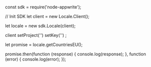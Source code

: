 const sdk = require('node-appwrite');

// Init SDK
let client = new Locale.Client();

let locale = new sdk.Locale(client);

client
    setProject('')
    setKey('')
;

let promise = locale.getCountriesEU();

promise.then(function (response) {
    console.log(response);
}, function (error) {
    console.log(error);
});
